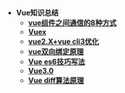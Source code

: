 <!--
 * @Autor: Wanglinyu
 * @Date: 2021-08-09 10:24:19
 * @LastEditors: Wanglinyu
 * @LastEditTime: 2021-08-09 11:29:40
 * @Description: 
 * @FilePath: \md\vue\_sidebar.md
-->
* **Vue知识总结**
  * [**vue组件之间通信的8种方式**](/vue/componentCommunication)
  * [**Vuex**](/vue/vuex)
  * [**vue2.X+vue cli3优化**](/vue/optimization)
  * [**vue双向绑定原理**](/vue/towWayBind)
  * [**Vue es6技巧写法**](/vue/vuees6)
  * [**Vue3.0**](/vue/vue3)
  * [**Vue diff算法原理**](/vue/diff)
  
